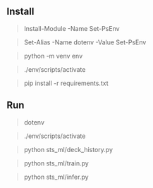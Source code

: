 ## Install

> Install-Module -Name Set-PsEnv

> Set-Alias -Name dotenv -Value Set-PsEnv

> python -m venv env

> ./env/scripts/activate

> pip install -r requirements.txt

## Run

> dotenv

> ./env/scripts/activate

> python sts_ml/deck_history.py

> python sts_ml/train.py

> python sts_ml/infer.py

